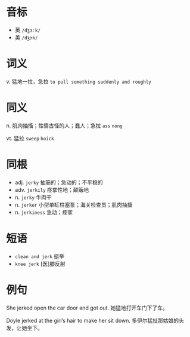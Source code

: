 # 音标

- 英 `/dʒɜːk/`
- 美 `/dʒɝk/`

# 词义

v. 猛地一拉，急拉
`to pull something suddenly and roughly`

# 同义

n. 肌肉抽搐；性情古怪的人；蠢人；急拉
`ass` `nong`

vt. 猛拉
`sweep` `hoick`

# 同根

- adj. `jerky` 抽筋的；急动的；不平稳的
- adv. `jerkily` 痉挛性地；颠簸地
- n. `jerky` 牛肉干
- n. `jerker` 小型单缸柱塞泵；海关检查员；肌肉抽搐
- n. `jerkiness` 急动；痉挛

# 短语

- `clean and jerk` 挺举
- `knee jerk` [医]膝反射

# 例句

She jerked open the car door and got out.
她猛地打开车门下了车。

Doyle jerked at the girl’s hair to make her sit down.
多伊尔猛扯那姑娘的头发，让她坐下。


